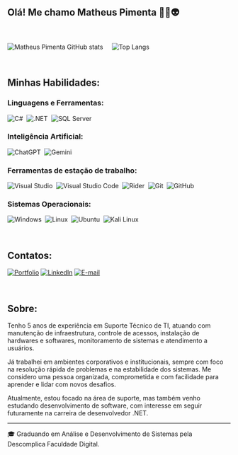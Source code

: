 ## Olá! Me chamo Matheus Pimenta 🖖🏼👽

&nbsp;
&nbsp;

![Matheus Pimenta GitHub stats](https://github-readme-stats.vercel.app/api?username=mthpmt&show_icons=true&theme=neon)&nbsp;&nbsp;
&nbsp;&nbsp;![Top Langs](https://github-readme-stats.vercel.app/api/top-langs/?username=mthpmt&layout=compact&theme=neon)

&nbsp;
&nbsp;

## Minhas Habilidades:

### Linguagens e Ferramentas:

![C#](https://img.shields.io/badge/C%23-239120?style=for-the-badge&logo=csharp&logoColor=white)&nbsp;
![.NET](https://img.shields.io/badge/.NET-512BD4?style=for-the-badge&logo=dotnet&logoColor=white)&nbsp;
![SQL Server](https://img.shields.io/badge/Microsoft%20SQL%20Server-CC2927?style=for-the-badge&logo=microsoft%20sql%20server&logoColor=white)&nbsp;

### Inteligência Artificial:

![ChatGPT](https://img.shields.io/badge/ChatGPT-74aa9c?style=for-the-badge&logo=openai&logoColor=white)&nbsp;
![Gemini](https://img.shields.io/badge/Gemini-8E75B2?style=for-the-badge&logo=googlebard&logoColor=fff)&nbsp;

### Ferramentas de estação de trabalho:

![Visual Studio](https://img.shields.io/badge/Visual_Studio-5C2D91?style=for-the-badge&logo=visual%20studio&logoColor=white)&nbsp;
![Visual Studio Code](https://img.shields.io/badge/vscode-007ACC?style=for-the-badge&logo=visual-studio-code&logoColor=white)&nbsp;
![Rider](https://img.shields.io/badge/Rider-000000?style=for-the-badge&logo=Rider&logoColor=white)&nbsp;
![Git](https://img.shields.io/badge/GIT-E44C30?style=for-the-badge&logo=git&logoColor=white)&nbsp;
![GitHub](https://img.shields.io/badge/GitHub-100000?style=for-the-badge&logo=github&logoColor=white)&nbsp;

### Sistemas Operacionais:

![Windows](https://img.shields.io/badge/Windows-0078D6?style=for-the-badge&logo=windows&logoColor=white)&nbsp;
![Linux](https://img.shields.io/badge/Linux-FCC624?style=for-the-badge&logo=linux&logoColor=black)&nbsp;
![Ubuntu](https://img.shields.io/badge/Ubuntu-E95420?style=for-the-badge&logo=ubuntu&logoColor=white)&nbsp;
![Kali Linux](https://img.shields.io/badge/Kali_Linux-557C94?style=for-the-badge&logo=kali-linux&logoColor=white)&nbsp;

&nbsp;
&nbsp;

## Contatos:

[![Portfolio](https://img.shields.io/badge/Portfolio-255E63?style=for-the-badge&logo=About.me&logoColor=white)](https://bio.site/mthpmt)
[![LinkedIn](https://img.shields.io/badge/LinkedIn-0077B5?style=for-the-badge&logo=linkedin&logoColor=white)](https://www.linkedin.com/in/matheus-pimenta-807127242/)
[![E-mail](https://img.shields.io/badge/Gmail-D14836?style=for-the-badge&logo=gmail&logoColor=white)](mailto:dev.mthpmt@gmail.com)

&nbsp;
&nbsp;

## Sobre:

Tenho 5 anos de experiência em Suporte Técnico de TI, atuando com manutenção de infraestrutura, controle de acessos, instalação de hardwares e softwares, monitoramento de sistemas e atendimento a usuários.

Já trabalhei em ambientes corporativos e institucionais, sempre com foco na resolução rápida de problemas e na estabilidade dos sistemas. Me considero uma pessoa organizada, comprometida e com facilidade para aprender e lidar com novos desafios.

Atualmente, estou focado na área de suporte, mas também venho estudando desenvolvimento de software, com interesse em seguir futuramente na carreira de desenvolvedor .NET.

---

🎓 Graduando em Análise e Desenvolvimento de Sistemas pela Descomplica Faculdade Digital.
